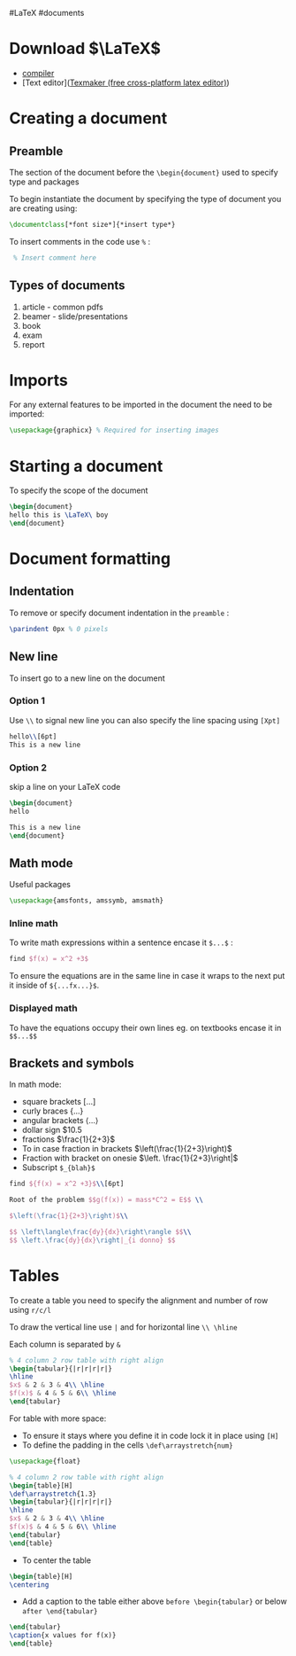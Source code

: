 #LaTeX #documents

# Download $\LaTeX$
- [compiler]([Home](https://miktex.org/))
- [Text editor]([Texmaker (free cross-platform latex editor)](https://www.xm1math.net/texmaker/download.html))
# Creating a document
## Preamble
The section of the document before the `\begin{document}` used to specify type and packages 

To begin instantiate the document by specifying the type of document you are creating using:
```LaTex
\documentclass[*font size*]{*insert type*}
```

To insert comments in the code use `%` :
```LaTeX
 % Insert comment here
```
## Types of documents
1. article - common pdfs
2. beamer - slide/presentations
3. book
4. exam
5. report

# Imports
For any external features to be imported in the document the need to be imported:

```LaTex
\usepackage{graphicx} % Required for inserting images
```

# Starting a document
To specify the scope of the document
```LaTex
\begin{document}
hello this is \LaTeX\ boy
\end{document}
```

# Document formatting
## Indentation

To remove or specify document indentation in the `preamble` :
```latex
\parindent 0px % 0 pixels
```
## New line
To insert go to a new line on the document 
### Option 1
Use `\\` to signal new line you can also specify the line spacing using `[Xpt]`
```latex
hello\\[6pt]
This is a new line
```

### Option 2 
skip a line on your LaTeX code
```latex
\begin{document}
hello 

This is a new line
\end{document}
```

## Math mode

Useful packages
```latex
\usepackage{amsfonts, amssymb, amsmath}
```
### Inline math
To write math expressions within a sentence encase it `$...$` :
```latex
find $f(x) = x^2 +3$ 
```

To ensure the equations are in the same line in case it wraps to the next put it inside of `${...fx...}$`.  

### Displayed math
To have the equations occupy their own lines eg. on textbooks encase it in `$$...$$`

## Brackets and symbols
In math mode:
- square brackets $[ ...]$
- curly braces $\{...\}$
- angular brackets $\langle ...\rangle$
- dollar sign $\$10.5$
- fractions $\frac{1}{2+3}$
- To in case fraction in brackets $\left(\frac{1}{2+3}\right)$
- Fraction with bracket on onesie $\left. \frac{1}{2+3}\right|$ 
- Subscript `$_{blah}$` 

```latex
find ${f(x) = x^2 +3}$\\[6pt]

Root of the problem $$g(f(x)) = mass*C^2 = E$$ \\

$\left(\frac{1}{2+3}\right)$\\

$$ \left\langle\frac{dy}{dx}\right\rangle $$\\
$$ \left.\frac{dy}{dx}\right|_{i donno} $$
```

# Tables
To create a table you need to specify the alignment and number of row using `r/c/l` 

To draw the vertical line  use `|` and for horizontal line `\\ \hline` 

Each column is separated by `&`

```latex
% 4 column 2 row table with right align
\begin{tabular}{|r|r|r|r|}
\hline
$x$ & 2 & 3 & 4\\ \hline
$f(x)$ & 4 & 5 & 6\\ \hline
\end{tabular}
```

For table with more space:
- To ensure it stays where you define it in code lock it in place using `[H]`
- To define the padding in the cells `\def\arraystretch{num}`

```latex
\usepackage{float}

% 4 column 2 row table with right align
\begin{table}[H]
\def\arraystretch{1.3}
\begin{tabular}{|r|r|r|r|}
\hline
$x$ & 2 & 3 & 4\\ \hline
$f(x)$ & 4 & 5 & 6\\ \hline
\end{tabular}
\end{table}
```

- To center the table
```latex
\begin{table}[H]
\centering
```

- Add a caption to the table either above `before \begin{tabular}` or below `after \end{tabular}`
```latex
\end{tabular}
\caption{x values for f(x)}
\end{table}
```


